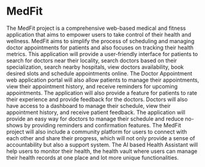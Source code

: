 # MedFit
The MedFit project is a comprehensive web-based medical and fitness application that aims to empower users to take control of their health and wellness. MedFit aims to simplify the process of scheduling and managing doctor appointments for patients and also focuses on tracking their health metrics.
This application will provide a user-friendly interface for patients to search for doctors near their locality, search doctors based on their specialization, search nearby hospitals, view doctors availability, book desired slots and schedule appointments online.
The Doctor Appointment web application portal will also allow patients to manage their appointments, view their appointment history, and receive reminders for upcoming appointments. The application will also provide a feature for patients to rate their experience and provide feedback for the doctors.
Doctors will also have access to a dashboard to manage their schedule, view their appointment history, and receive patient feedback. The application will provide an easy way for doctors to manage their schedule and reduce no-shows by providing reminders and confirmation features.
The MedFit project will also include a community platform for users to connect with each other and share their progress, which will not only provide a sense of accountability but also a support system. The AI based Health Assistant will help users to monitor their health, the health vault where users can manage their health records at one place and lot more unique functionalities.
